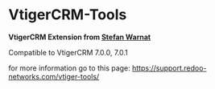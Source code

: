 VtigerCRM-Tools
===============

**VtigerCRM Extension from [Stefan Warnat](https://vtiger.stefanwarnat.de)**

Compatible to VtigerCRM 7.0.0, 7.0.1

for more information go to this page: https://support.redoo-networks.com/vtiger-tools/
